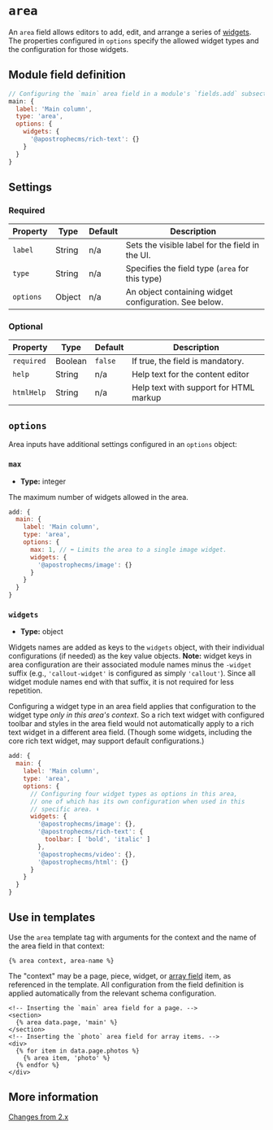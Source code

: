 # `area`

An `area` field allows editors to add, edit, and arrange a series of [widgets](/reference/glossary.md#widget). The properties configured in `options` specify the allowed widget types and the configuration for those widgets.

## Module field definition

```javascript
// Configuring the `main` area field in a module's `fields.add` subsection:
main: {
  label: 'Main column',
  type: 'area',
  options: {
    widgets: {
      '@apostrophecms/rich-text': {}
    }
  }
}
```

## Settings

### Required

|  Property | Type | Default | Description |
|---|---|---|---|
|`label` | String | n/a | Sets the visible label for the field in the UI. |
|`type` | String | n/a | Specifies the field type (`area` for this type) |
|`options` | Object | n/a | An object containing widget configuration. See below. |

### Optional

|  Property | Type | Default | Description |
|---|---|---|---|
|`required` | Boolean | `false` | If true, the field is mandatory. |
|`help` | String | n/a | Help text for the content editor |
|`htmlHelp` | String | n/a | Help text with support for HTML markup | universal |

<!-- TODO: The following settings are likely to return, but are not yet implemented. -->
<!-- |contextual | `boolean` | false | If true, it will prevent the field from appearing in a dialog box | -->
<!-- |readOnly | `boolean` | false | If true, prevents the user from editing the field | | -->

## `options`

Area inputs have additional settings configured in an `options` object:

### `max`
- **Type:** integer

The maximum number of widgets allowed in the area.

```javascript
add: {
  main: {
    label: 'Main column',
    type: 'area',
    options: {
      max: 1, // ⬅ Limits the area to a single image widget.
      widgets: {
        '@apostrophecms/image': {}
      }
    }
  }
}
```

### `widgets`
- **Type:** object

Widgets names are added as keys to the `widgets` object, with their individual configurations (if needed) as the key value objects.
**Note:** widget keys in area configuration are their associated module names minus the `-widget` suffix (e.g., `'callout-widget'` is configured as simply `'callout'`). Since all widget module names end with that suffix, it is not required for less repetition.

Configuring a widget type in an area field applies that configuration to the widget type _only in this area's context_. So a rich text widget with configured toolbar and styles in the area field would not automatically apply to a rich text widget in a different area field. (Though some widgets, including the core rich text widget, may support default configurations.)

```javascript
add: {
  main: {
    label: 'Main column',
    type: 'area',
    options: {
      // Configuring four widget types as options in this area,
      // one of which has its own configuration when used in this
      // specific area. ⬇
      widgets: {
        '@apostrophecms/image': {},
        '@apostrophecms/rich-text': {
          toolbar: [ 'bold', 'italic' ]
        },
        '@apostrophecms/video': {},
        '@apostrophecms/html': {}
      }
    }
  }
}
```

## Use in templates

Use the `area` template tag with arguments for the context and the name of the area field in that context:

```
{% area context, area-name %}
```

The "context" may be a page, piece, widget, or [array field](/reference/field-types/array.md) item, as referenced in the template. All configuration from the field definition is applied automatically from the relevant schema configuration.

```django
<!-- Inserting the `main` area field for a page. -->
<section>
  {% area data.page, 'main' %}
</section>
<!-- Inserting the `photo` area field for array items. -->
<div>
  {% for item in data.page.photos %}
    {% area item, 'photo' %}
  {% endfor %}
</div>
```

## More information

[Changes from 2.x](/guide/major-changes.md#areas-and-pages)
